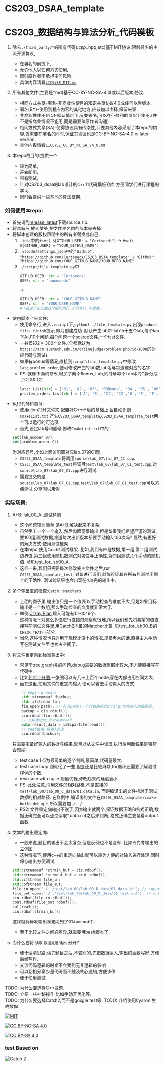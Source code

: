 <!--
 * @Github: https://github.com/Certseeds/CS203_DSAA_template
 * @Organization: SUSTech
 * @Author: nanoseeds
 * @Date: 2020-07-15 23:52:04
 * @LastEditors: nanoseeds
 * @LastEditTime: 2020-07-21 23:54:35
 * @License: CC-BY-NC-SA_V4_0 or any later version 
 -->

# CS203_DSAA_template  
# CS203_数据结构与算法分析_代码模板

1. 除去`./third_party/*`的所有代码(*.cpp,*.hpp,etc)基于MIT协议:限制最少的主流开源协议,
    + 在署名的前提下,
    + 允许他人以任何方式使用,  
    + 同时原作者不承担任何风险.
    + 具体内容请看[`LICENSE_MIT.md`](./LICENSE_MIT.md)

2. 所有其他文件(主要是*.md)基于CC-BY-NC-SA-4.0(或以后版本)协议.
    + 相同方式共享-署名-非商业性使用的知识共享协议4.0或任何以后版本.
    + 署名(BY)-使用到相应内容的其他地方,应该加以注释,保留来源.
    + 非商业性使用(NC)-默认情况下,只要署名,可以在不盈利的情况下使用.(并不是指商业情况不能用,而是需要和原作者沟通)
    + 相同方式共享(SA)-使得协议具有传染性,只要其他内容采用了本repo的内容,就需要在署名的同时,保证其协议也是CC-BY-NC-SA-4.0 or later version.
    + 具体内容请看[`LICENSE_CC_BY_NC_SA_V4_0.md`](./LICENSE_CC_BY_NC_SA_V4_0.md)

3. 本repo的目的:提供一个
    + 较为简单,
    + 开箱即用,
    + 带有测试,
    + 针对CS203_dsaa的lab设计的c++11代码模板仓库,方便同学们进行课程的学习.
    + 同时会提供一些基本的算法框架.

### 如何使用本repo:
+ 首先请到[release_latest](https://github.com/Certseeds/CS203_DSAA_template/releases/latest)下载source.zip.
+ 将其解压,放到某处,把文件夹名内的版本号去掉.
+ 将脚本创建的版权声明中的所有者替换成自己: 
    1. `.idea`中的`#set( ${GITHUB_USER} = "Certseeds")` -> `#set( ${GITHUB_USER} = "YOUR_GITHUB_NAME")`
    2. `.vscode/settings.json`中的`"Github": "https://github.com/Certseeds/CS203_DSAA_template"` -> `"Github": "https://github.com/YOUR_GITHUB_NAME/YOUR_REPO_NAME"`
    3. `./script/file_template.py`中
        ``` python
        GITHUB_USER: str = "Certseeds"
        USER: str = "nanoseeds"
        ```
        ->
        ``` python
        GITHUB_USER: str = "YOUR_GITHUB_NAME"
        USER: str = "YOUR_USER_NAME"
        #下面这个和上面这个相同也行,不同也行,不重要.
        ```
+ 使用脚本产生文件:
    + 使用命令行,进入`./script`下,`python3 ./file_template.py`,出现`produce files finish`提示,即为创建成功.
      默认产生lab01-lab15十五个lab,每个lab下A-J10个问题,每个问题一个source文件,一个test文件.
    + 一共15*10*2 = 300个文件.(全都默认为`https://acm.sustech.edu.cn/onlinejudge/problem.php?id=1000`的对应代码与测试).
    + 如果有bonus等情况,直接到`script\file_template.py`中修改`labs`,`problem_order`,便可修改产生的lab数,lab名与每道题对应的名字.
     + PS:  就像下面的修改,增加了两个Bonus_Lab,同时给每个Lab中的C拆分成了C1 && C2
        ```  python
        labs: List[str] = ['01', '02', '03', '03Bouns', '04', '05', '06', '07','07Bouns','08', '09']
        problem_order: List[chr] = ['A', 'B', 'C1', 'C2','D', 'E', 'F', 'G']
        ```  
+ 执行代码和测试:
    + 使用clion打开文件夹,配置好C++环境的基础上,会自动识别`CmakeList.txt`.产生`CS203_DSAA_template`,`CS203_DSAA_template_test`两个可以运行的可选项.
    + 首先,设定lab号和题号,修改`CmakeList.txt`中的
    ``` cmake
    set(lab_number 07) 
    set(problem_order C1)
    ``` 
    为对应题号,比如上面的配置对应lab_07的C1题.
    + `CS203_DSAA_template`将调用`source\lab_07\lab_07_C1.cpp`.  
    + `CS203_DSAA_template_test`将调用`test\lab_07\lab_07_C1_test.cpp`,对`source\lab_07\lab_07_C1.cpp`进行测试.    
    + 需要提交的是`source\lab_07\lab_07_C1.cpp`,`test\lab_07\lab_07_C1_test.cpp`可以方便测试,分享测试用例.

### 实际场景:
1. A+B: lab_00_A ,测试样例
    + 这个问题较为简单,见[A+B](./source/lab_00/lab_00_A.cpp).解决起来不复杂.
    + 虽然手工一个一个输入,然后肉眼观察输出.但是如果我们希望严谨的测试,要100组测试数据,难道每次出新版本都要手动输入100次吗?
      显然,有更好的解决方式:使用测试框架.
    + 在本repo,使用`Catch2`测试框架.
      比如,我们有四组数据,第一组,第二组测试边界值,第三组使用随机数测试对偶性与正确性,第四组测试几个手动的随机值.
      参见[test_for_lab00_A](./test/lab_00/lab_00_A_test.cpp).
    + 这样一来,我们只需要每次修改完主文件之后,run `CS203_DSAA_template_test`, 对其进行调用,就能验证其在所有的测试用例上的正确性.
      测试的结果也会出现在run完的输出中.
2. 多个输出值的检查:`Catch::Matchers`
    + 上面的例子里,输出值只是一个值,所以手动检查的难度不大,但是如果目标输出是一个数组,那么手动检查的难度就非常大了.
    + 举例:[Crzay Plan](https://acm.sustech.edu.cn/onlinejudge/problem.php?id=1250),输入可能有1.1*10^6个.  
      这种情况下对这么多值进行直接的观察就很难,所以我们预先将期望的值直接写在测试文件里,用Catch2内置的Matcher比较.
      见[test_for_lab00_B](./test/lab_00/lab_00_B_test.cpp)的`CHECK_THAT()`部分.
    + 当然,这种情况也只适用于规模比较小的情况,规模再大的话,直接由人手动写在测试文件里也太占空间了.
3. 将文件重定向到标准输出中:
    + 常见于tree,graph类的问题,debug需要的数据集都比较大,不方便直接写在代码中.
    + 比如[判断二分图](./source/lab_00/lab_00_C.cpp),一张图可以有几十上百个node,写在内部占用空间太大.
    + 而在这里,使用文件的重定向输入,便可以省去手动输入的方式.
    ```c++
        // begin prepare
        std::streambuf *backup;
        std::ifstream fin;
        fin.open(path); // 打开path(一个代表路径的string)作为读入的数据源.
        backup = cin.rdbuf();
        cin.rdbuf(fin.rdbuf());
        // 开始重定向,此时可以read
        auto result_data = isBipartite(read());
        // read结束,将输入恢复.
        cin.rdbuf(backup);
    ```
    只需要准备好输入的数据与结果,就可以从文件中读取,执行后判断结果是否符合预期.   
    + test case 1-5为最简单的逐个判断,最简单,代码量最大.
    + test case loop 则优化了一些,但是还是比较麻烦,for循环还需要了解测试样例的个数.
    + test case with tuple 则最优雅,修改起来的难度最小.
    + PS: 此处注意,引用文件的相对路径,不是直接的`test/lab_00/lab_00_C_data/01.data.in`,
    而是编译出的文件相对于测试数据的相对路径.
    在样例中,编译出的文件在`CS203_DSAA_template/cmake-build-debug`下,所以需要加`./../`
    + PS2: 文件重定向输出不说了,因为输出就两个,保证数据正确和格式正确,数据正确完全可以通过读取*.data.out之后来判断,
    格式正确主要是看output函数.

4. 文本的输出重定向:
    + 一般来说,题目的输出不会太复杂,但是反例也不是没有.:比如专门考输出的[立体图](./source/lab_00/lab_00_D.cpp)
    + 这种情况下,使用c++的重定向输出就可以较为方便的对输入进行处理,同时保存输出方便调试.
    ```c++
    std::streambuf *strmin_buf = cin.rdbuf();
    std::streambuf *strmout_buf = cout.rdbuf();
    std::ifstream file_in;
    std::ofstream file_out;
    file_in.open("./../test/lab_00/lab_00_D_data/01.data.in"); // input path
    file_out.open("./../test/lab_00/lab_00_D_data/01.test.out"); // output path
    cin.rdbuf(file_in.rdbuf());
    cout.rdbuf(file_out.rdbuf());
    cal(read());
    cin.rdbuf(strmin_buf);
    ```
    这样就将标准输出重定向到了01.test.out中.
    + 至于比较文件之间的差异,就需要用bash脚本了.

5. 为什么要将 `读取` `数据处理` `输出` 分开?
    + 便于理清思路,读完题目之后,不管别的,先把数据读入,输出的函数写好,方便后续写作.
    + 交流代码逻辑的时候不会受到无关逻辑的影响
    + 可以互相分享少量代码而不触及核心逻辑,方便协作.    
    + 便于使用测试.
  
TODO: 为什么要选择C++做题.   
TODO: 介绍一些神秘操作.比如手动开优化等.   
TODO: 为什么要选择Catch2,而不是google test等.
TODO: 介绍使用Cyaron 生成数据.

[![MIT](https://img.shields.io/badge/License-MIT-orange)][MIT_Link]

[![CC BY-NC-SA 4.0](https://img.shields.io/badge/License-CC%20BY--NC--SA%204.0-orange)][cc_by_nc_sa_4_0]

[![CC BY-SA 4.0][cc_by_nc_sa_4_0_image]][cc_by_nc_sa_4_0]

### test Based on  
![Catch 2](https://github.com/catchorg/Catch2/blob/master/artwork/catch2-logo-small.png?raw=true)

[MIT_Link]: http://opensource.org/licenses/MIT

[cc_by_nc_sa_4_0]: https://creativecommons.org/licenses/by-nc-sa/4.0/

[cc_by_nc_sa_4_0_image]: https://licensebuttons.net/l/by-nc-sa/4.0/88x31.png
